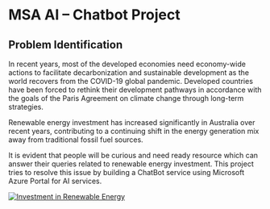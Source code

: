 # MSA AI – Chatbot Project

## Problem Identification

In recent years, most of the developed economies need economy-wide actions to facilitate decarbonization and sustainable development as the world recovers from the COVID-19 global pandemic. Developed countries have been forced to rethink their development pathways in accordance with the goals of the Paris Agreement on climate change through long-term strategies.

Renewable energy investment has increased significantly in Australia over recent years, contributing to a continuing shift in the energy generation mix away from traditional fossil fuel sources.

It is evident that people will be curious and need ready resource which can answer their queries related to renewable energy investment. This project tries to resolve this issue by building a ChatBot service using Microsoft Azure Portal for AI services.

[![Investment in Renewable Energy](https://raw.githubusercontent.com/maheshhase/Microsoft-Azure-Projects/main/ChatBot/Images/image.jpeg "Investment in Renewable Energy")](http://https://raw.githubusercontent.com/maheshhase/Microsoft-Azure-Projects/main/ChatBot/Images/image.jpeg "Investment in Renewable Energy")




